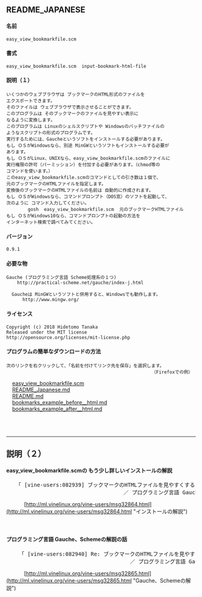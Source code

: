 README_JAPANESE
---------------

#### 名前
    easy_view_bookmarkfile.scm

#### 書式
    easy_view_bookmarkfile.scm  input-bookmark-html-file

#### 説明（１）
    いくつかのウェブブラウザは ブックマークのHTML形式のファイルを
    エクスポートできます。
    そのファイルは ウェブブラウザで表示させることができます。
    このプログラムは そのブックマークのファイルを見やすい表示に
    なるように変換します。
    このプログラムは Linuxのシェルスクリプトや Windowsのバッチファイルの
    ようなスクリプトの形式のプログラムです。
    実行するためには、Gaucheというソフトをインストールする必要があります。
    もし ＯＳがWindowsなら、別途 MinGWというソフトもインストールする必要が
    あります。
    もし ＯＳがLinux、UNIXなら、easy_view_bookmarkfile.scmのファイルに
    実行権限の許可（パーミッション）を付加する必要があります。（chmod等の
    コマンドを使います。）
    このeasy_view_bookmarkfile.scmのコマンドとしての引き数は１個で、
    元のブックマークのHTMLファイルを指定します。
    変換後のブックマークのHTMLファイルの名前は 自動的に作成されます。
    もし ＯＳがWindowsなら、コマンドプロンプト（DOS窓）のソフトを起動して、
    次のように コマンド入力してください。
            gosh  easy_view_bookmarkfile.scm  元のブックマークHTMLファイル
    もし ＯＳがWindows10なら、コマンドプロンプトの起動の方法を
    インターネット検索で調べてみてください。

#### バージョン
    0.9.1

#### 必要な物
    Gauche (プログラミング言語 Scheme処理系の１つ)
        http://practical-scheme.net/gauche/index-j.html

      Gaucheは MinGWというソフトと併用すると、Windowsでも動作します。
          http://www.mingw.org/

#### ライセンス 
    Copyright (c) 2018 Hidetomo Tanaka
    Released under the MIT license
    http://opensource.org/licenses/mit-license.php


#### プログラムの簡単なダウンロードの方法
    次のリンクを右クリックして、「名前を付けてリンク先を保存」を選択します。
                                                          （Firefoxでの例）

&nbsp;&nbsp;&nbsp;&nbsp;[easy_view_bookmarkfile.scm](https://raw.githubusercontent.com/HidetomoT/easy_view_bookmarkfile/master/easy_view_bookmarkfile.scm "easy_view_bookmarkfile.scm")<br>
&nbsp;&nbsp;&nbsp;&nbsp;[README_Japanese.md](https://raw.githubusercontent.com/HidetomoT/easy_view_bookmarkfile/master/README_Japanese.md "README_Japanese.md")<br>
&nbsp;&nbsp;&nbsp;&nbsp;[README.md](https://raw.githubusercontent.com/HidetomoT/easy_view_bookmarkfile/master/README.md "README.md")<br>
&nbsp;&nbsp;&nbsp;&nbsp;[bookmarks_example_before__html.md](https://raw.githubusercontent.com/HidetomoT/easy_view_bookmarkfile/master/Example_before_after/bookmarks_example_before__html.md "bookmarks_example_before__html.md")<br>
&nbsp;&nbsp;&nbsp;&nbsp;[bookmarks_example_after__html.md](https://raw.githubusercontent.com/HidetomoT/easy_view_bookmarkfile/master/Example_before_after/bookmarks_example_after__html.md "bookmarks_example_after__html.md")<br>
<br><br><br>


------------------------------------------------------------------

## 説明（２）

#### easy_view_bookmarkfile.scmの もう少し詳しいインストールの解説
<pre>
   「 [vine-users:082939] ブックマークのHTMLファイルを見やすくするソフト 
                                     ／ プログラミング言語 Gauche、Schemeの話」
</pre>
&nbsp;&nbsp;&nbsp;&nbsp;&nbsp;&nbsp;&nbsp;&nbsp;&nbsp;&nbsp;&nbsp;&nbsp;[http://ml.vinelinux.org/vine-users/msg32864.html](http://ml.vinelinux.org/vine-users/msg32864.html "インストールの解説")<br>
<br><br>


#### プログラミング言語 Gauche、Schemeの解説の話
<pre>
    「 [vine-users:082940] Re: ブックマークのHTMLファイルを見やすくするソフト 
                                       ／ プログラミング言語 Gauche、Schemeの話」
</pre>
&nbsp;&nbsp;&nbsp;&nbsp;&nbsp;&nbsp;&nbsp;&nbsp;&nbsp;&nbsp;&nbsp;&nbsp;[http://ml.vinelinux.org/vine-users/msg32865.html](http://ml.vinelinux.org/vine-users/msg32865.html "Gauche、Schemeの解説")<br>
<br><br><br><br>


